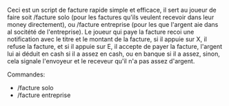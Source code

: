 Ceci est un script de facture rapide simple et efficace, il sert au joueur de faire soit /facture solo (pour les factures qu'ils veulent recevoir dans leur money directement), ou /facture entreprise (pour les que l'argent aie dans al socitété de l'entreprise). Le joueur qui paye la facture recoi une notification avec le titre et le montant de la facture, si il appuie sur X, il refuse la facture, et si il appuie sur E, il accepte de payer la facture, l'argent lui ai déduit en cash si il a assez en cash, ou en banque si il a assez, sinon, cela signale l'envoyeur et le receveur qu'il n'a pas assez d'argent.

Commandes:
- /facture solo
- /facture entreprise
